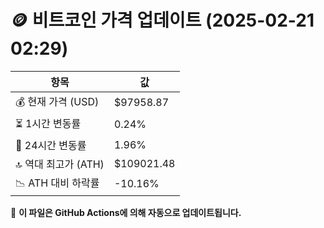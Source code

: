 # 🪙 비트코인 가격 업데이트 (2025-02-21 02:29)

| 항목                | 값 |
|--------------------|----------------|
| 💰 현재 가격 (USD) | $97958.87 |
| ⏳ 1시간 변동률    | 0.24% |
| 📆 24시간 변동률   | 1.96% |
| 🔝 역대 최고가 (ATH) | $109021.48 |
| 📉 ATH 대비 하락률 | -10.16% |

🔄 **이 파일은 GitHub Actions에 의해 자동으로 업데이트됩니다.**
